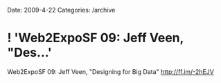 Date: 2009-4-22
Categories: /archive

# ! 'Web2ExpoSF 09: Jeff Veen, "Des...'

Web2ExpoSF 09: Jeff Veen, "Designing for Big Data" <a href="http://ff.im/-2hEJV" rel="nofollow">http://ff.im/-2hEJV</a>
